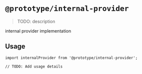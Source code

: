 # `@prototype/internal-provider`

> TODO: description

internal provider implementation

## Usage

```
import internalProvider from '@prototype/internal-provider';

// TODO: Add usage details
```
